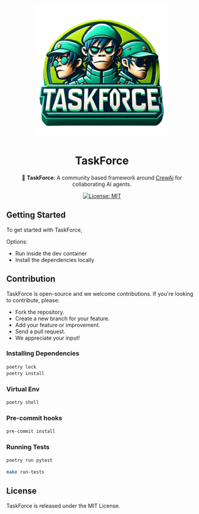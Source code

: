 <div align="center">

<img src="./assets/logo.png" alt="Logo of TaskForce" width="350"/>

# **TaskForce**

🤖 **TaskForce**: A community based framework around [CrewAi](https://crewai.com/) for collaborating AI agents.

[![License: MIT](https://img.shields.io/badge/License-MIT-green.svg)](https://opensource.org/licenses/MIT)

</div>

## Getting Started

To get started with TaskForce,

Options:

- Run inside the dev container
- Install the dependencies locally

## Contribution

TaskForce is open-source and we welcome contributions. If you're looking to contribute, please:

- Fork the repository.
- Create a new branch for your feature.
- Add your feature or improvement.
- Send a pull request.
- We appreciate your input!

### Installing Dependencies

```bash
poetry lock
poetry install
```

### Virtual Env

```bash
poetry shell
```

### Pre-commit hooks

```bash
pre-commit install
```

### Running Tests

```bash
poetry run pytest
```

```bash
make run-tests
```

## License

TaskForce is released under the MIT License.
